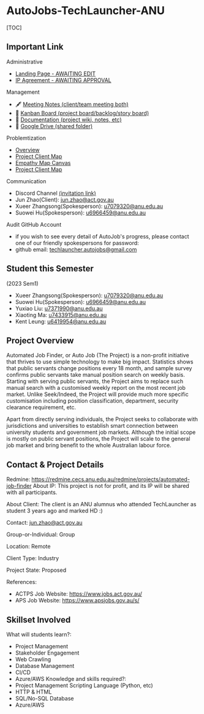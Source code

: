 

# AutoJobs-TechLauncher-ANU

[TOC]

## Important Link


Administrative
- [Landing Page - AWAITING EDIT](https://github.com/SuoweiHu/AutoJobs-TechLauncher-ANU/wiki/Landing-Page)
- [IP Agreement - AWAITING APPROVAL](https://docs.google.com/document/d/1Fy1RME6irIdaZHz1jwlvkazG_BIYQ3dWWcGJSCx-Md4/edit?usp=sharing)

Management 
- 🖋️ [Meeting Notes (client/team meeting both)](https://github.com/SuoweiHu/AutoJobs-TechLauncher-ANU/wiki)
- 🚀 [Kanban Board (project board/backlog/story board)](https://github.com/users/SuoweiHu/projects/1/views/1)
- 📒 [Documentation (project wiki, notes, etc)](https://github.com/SuoweiHu/AutoJobs-TechLauncher-ANU/wiki)
- 📒 [Google Drive (shared folder)](https://drive.google.com/drive/folders/1iz1a5UUAdYvvlPbx4q8cUP8Z8r3WjbT5?usp=share_link)

Problemtization 

-   [Overview](Problemtisation.md)
-   [Project Client Map](Problemtisation.md)
-   [Empathy Map Canvas](Problemtisation.md)
-   [Project Client Map](Problemtisation.md)


Communication

- Discord Channel [(invitation link)](https://discord.gg/MkVwnB5e)
- Jun Zhao(Client): jun.zhao@act.gov.au
- Xueer Zhangsong(Spokesperson): u7079320@anu.edu.au
- Suowei Hu(Spokesperson): u6966459@anu.edu.au



Audit GitHub Account

- if you wish to see every detail of AutoJob's progress, please contact one of our friendly spokespersons for password:
- github email: techlauncher.autojobs@gmail.com







## Student this Semester 

(2023 Sem1)
- Xueer Zhangsong(Spokesperson): u7079320@anu.edu.au
- Suowei Hu(Spokesperson): u6966459@anu.edu.au
- Yuxiao Liu: u7371990@anu.edu.au
- Xiaoting Ma: u7433915@anu.edu.au
- Kent Leung: u6419954@anu.edu.au



## Project Overview

Automated Job Finder, or Auto Job (The Project) is a non-profit initiative that thrives to use simple technology to make big impact. Statistics shows that public servants change positions every 18 month, and sample survey confirms public servants take manual position search on weekly basis. Starting with serving public servants, the Project aims to replace such manual search with a customised weekly report on the most recent job market. Unlike Seek/Indeed, the Project will provide much more specific customisation including position classification, department, security clearance requirement, etc.

Apart from directly serving individuals, the Project seeks to collaborate with jurisdictions and universities to establish smart connection between university students and government job markets. Although the initial scope is mostly on public servant positions, the Project will scale to the general job market and bring benefit to the whole Australian labour force.



## Contact & Project Details

Redmine: https://redmine.cecs.anu.edu.au/redmine/projects/automated-job-finder
About IP: This project is not for profit, and its IP will be shared with all participants.

About Client: The client is an ANU alumnus who attended TechLauncher as student 3 years ago and marked HD :)

Contact: jun.zhao@act.gov.au

Group-or-Individual: Group

Location: Remote

Client Type: Industry

Project State: Proposed

References:

- ACTPS Job Website: https://www.jobs.act.gov.au/
- APS Job Website: https://www.apsjobs.gov.au/s/



## Skillset Involved 

What will students learn?:
- Project Management
- Stakeholder Engagement
- Web Crawling
- Database Management
- CI/CD
- Azure/AWS
 Knowledge and skills required?:
- Project Management
 Scripting Language (Python, etc)
- HTTP & HTML
- SQL/No-SQL Database
- Azure/AWS

